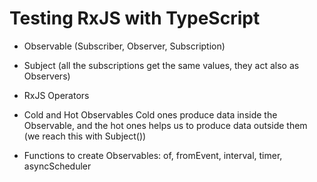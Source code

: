 # Testing RxJS with TypeScript

* Observable (Subscriber, Observer, Subscription)
* Subject (all the subscriptions get the same values, they act also as Observers)
* RxJS Operators
* Cold and Hot Observables
Cold ones produce data inside the Observable, and the hot ones helps us to produce
data outside them (we reach this with Subject())

* Functions to create Observables: of, fromEvent, interval, timer, asyncScheduler